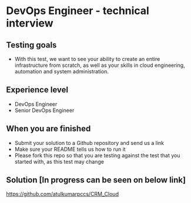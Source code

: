 # DevOps Engineer - technical interview

## Testing goals
- With this test, we want to see your ability to create an entire infrastructure from scratch, as well as your skills in cloud engineering, automation and system administration.

## Experience level
- DevOps Engineer
- Senior DevOps Engineer

## When you are finished
- Submit your solution to a Github repository and send us a link
- Make sure your README tells us how to run it
- Please fork this repo so that you are testing against the test that you started with, as this test may change

## Solution [In progress can be seen on below link]

<https://github.com/atulkumarpccs/CRM_Cloud>
